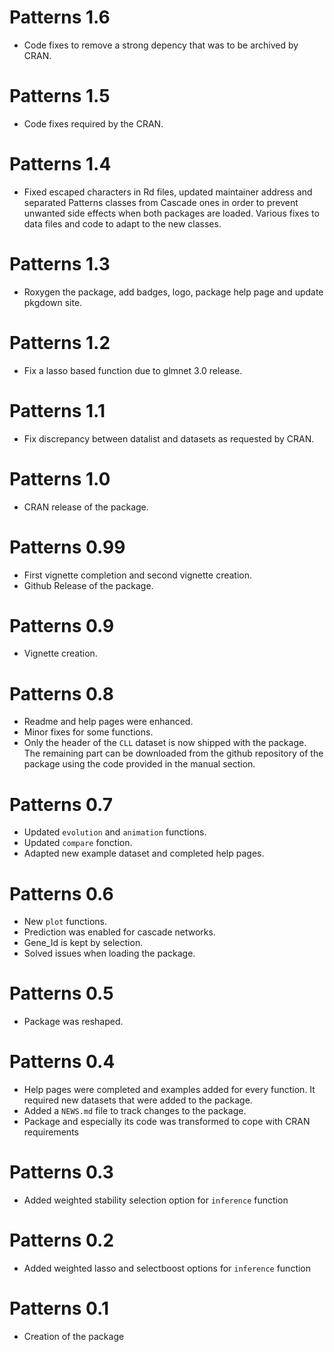 # Patterns 1.6

* Code fixes to remove a strong depency that was to be archived by CRAN.

# Patterns 1.5

* Code fixes required by the CRAN.

# Patterns 1.4

* Fixed escaped characters in Rd files, updated maintainer address and separated Patterns classes from Cascade ones in order to prevent unwanted side effects when both packages are loaded. Various fixes to data files and code to adapt to the new classes.

# Patterns 1.3

* Roxygen the package, add badges, logo, package help page and update pkgdown site.

# Patterns 1.2

* Fix a lasso based function due to glmnet 3.0 release.

# Patterns 1.1

* Fix discrepancy between datalist and datasets as requested by CRAN.

# Patterns 1.0

* CRAN release of the package.

# Patterns 0.99

* First vignette completion and second vignette creation.
* Github Release of the package.

# Patterns 0.9

* Vignette creation.

# Patterns 0.8

* Readme and help pages were enhanced. 
* Minor fixes for some functions.
* Only the header of the `CLL` dataset is now shipped with the package. The remaining part can be downloaded from the github repository of the package using the code provided in the manual section.

# Patterns 0.7

* Updated `evolution` and `animation` functions. 
* Updated `compare` fonction. 
* Adapted new example dataset and completed help pages.

# Patterns 0.6

* New `plot` functions. 
* Prediction was enabled for cascade networks. 
* Gene_Id is kept by selection. 
* Solved issues when loading the package.

# Patterns 0.5

* Package was reshaped.

# Patterns 0.4

* Help pages were completed and examples added for every function. It required new datasets that were added to the package.
* Added a `NEWS.md` file to track changes to the package.
* Package and especially its code was transformed to cope with CRAN requirements

# Patterns 0.3

* Added weighted stability selection option for `inference` function

# Patterns 0.2

* Added weighted lasso and selectboost options for `inference` function

# Patterns 0.1

* Creation of the package 
